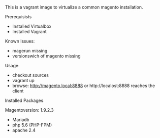 This is a vagrant image to virtualize a common magento installation.


Prerequisists
- Installed Virtualbox
- Installed Vagrant

Known Issues:
- magerun missing
- versionswich of magento missing

Usage:
- checkout sources
- vagrant up
- browse: http://magento.local:8888 or http://localost:8888 reaches the client

Installed Packages

Magentoversion: 1.9.2.3
- Mariadb
- php 5.6 (PHP-FPM)
- apache 2.4

